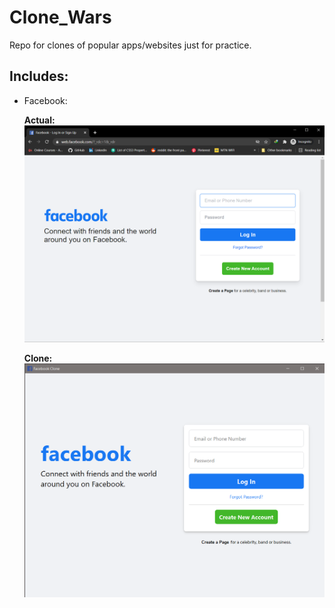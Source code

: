 # Clone_Wars

Repo for clones of popular apps/websites just for practice.

## Includes:
- Facebook:

  **Actual:**
  ![FB_actual](https://raw.githubusercontent.com/CHR-onicles/Clone_Wars/main/Facebook/Log_In_Page/screenshots/facebook_site.png)
  
    **Clone:**
  ![FB_actual](https://raw.githubusercontent.com/CHR-onicles/Clone_Wars/main/Facebook/Log_In_Page/screenshots/fb_clone.png)

